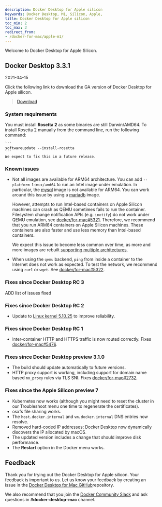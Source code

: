 ```yaml
---
description: Docker Desktop for Apple silicon
keywords: Docker Desktop, M1, Silicon, Apple,
title: Docker Desktop for Apple silicon
toc_min: 2
toc_max: 3
redirect_from:
- /docker-for-mac/apple-m1/
---
```


Welcome to Docker Desktop for Apple Silicon.

## Docker Desktop 3.3.1

2021-04-15

Click the following link to download the GA version of Docker Desktop for Apple silicon.

> [Download](https://desktop.docker.com/mac/stable/arm64/Docker.dmg)

### System requirements

You must install **Rosetta 2** as some binaries are still Darwin/AMD64. To install Rosetta 2 manually from the command line, run the following command:

    ```
    softwareupdate --install-rosetta
    ```
    We expect to fix this in a future release.

### Known issues

- Not all images are available for ARM64 architecture. You can add `--platform linux/amd64` to run an Intel image under emulation. In particular, the [mysql](https://hub.docker.com/_/mysql?tab=tags&page=1&ordering=last_updated) image is not available for ARM64. You can work around this issue by using a [mariadb](https://hub.docker.com/_/mariadb?tab=tags&page=1&ordering=last_updated) image.

   However, attempts to run Intel-based containers on Apple Silicon machines can crash as QEMU sometimes fails to run the container. Filesystem change notification APIs (e.g. `inotify`) do not work under QEMU emulation, see [docker/for-mac#5321](https://github.com/docker/for-mac/issues/5321). Therefore, we recommend that you run ARM64 containers on Apple Silicon machines. These containers are also faster and use less memory than Intel-based containers.

   We expect this issue to become less common over time, as more and more images are rebuilt [supporting multiple architectures](https://www.docker.com/blog/multi-arch-build-and-images-the-simple-way/).

- When using the `qemu` backend, `ping` from inside a container to the Internet does not work as expected. To test the network, we recommend using `curl` or `wget`. See [docker/for-mac#5322](https://github.com/docker/for-mac/issues/5322#issuecomment-809392861).

### Fixes since Docker Desktop RC 3

ADD list of issues fixed

### Fixes since Docker Desktop RC 2

- Update to [Linux kernel 5.10.25](https://hub.docker.com/layers/docker/for-desktop-kernel/5.10.25-6594e668feec68f102a58011bb42bd5dc07a7a9b/images/sha256-80e22cd9c9e6a188a785d0e23b4cefae76595abe1e4a535449627c2794b10871?context=repo) to improve reliability.

### Fixes since Docker Desktop RC 1

- Inter-container HTTP and HTTPS traffic is now routed correctly. Fixes [docker/for-mac#5476](https://github.com/docker/for-mac/issues/5476).

### Fixes since Docker Desktop preview 3.1.0

- The build should update automatically to future versions.
- HTTP proxy support is working, including support for domain name based `no_proxy` rules via TLS SNI. Fixes [docker/for-mac#2732](https://github.com/docker/for-mac/issues/2732).

### Fixes since the Apple Silicon preview 7

- Kubernetes now works (although you might need to reset the cluster in our Troubleshoot menu one time to regenerate the certificates).
- osxfs file sharing works.
- The `host.docker.internal` and `vm.docker.internal` DNS entries now resolve.
- Removed hard-coded IP addresses: Docker Desktop now dynamically discovers the IP allocated by macOS.
- The updated version includes a  change that should improve disk performance.
- The **Restart** option in the Docker menu works.

## Feedback

Thank you for trying out the Docker Desktop for Apple silicon. Your feedback is important to us. Let us know your feedback by creating an issue in the [Docker Desktop for Mac GitHub](https://github.com/docker/for-mac/issues)repository.

We also recommend that you join the [Docker Community Slack](https://www.docker.com/docker-community) and ask questions in **#docker-desktop-mac** channel.
